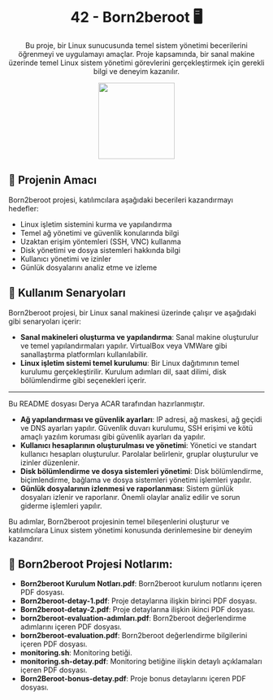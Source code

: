 <!-- Proje Başlığı -->
<h1 align="center">42 - Born2beroot 🖥️</h1>

<!-- Proje Açıklaması -->
<p align="center">
Bu proje, bir Linux sunucusunda temel sistem yönetimi becerilerini öğrenmeyi ve uygulamayı amaçlar. Proje kapsamında, bir sanal makine üzerinde temel Linux sistem yönetimi görevlerini gerçekleştirmek için gerekli bilgi ve deneyim kazanılır.
</p>

<!-- Proje Logosu veya Görseli -->
<p align="center">
  <a target="blank"><img src="https://i.hizliresim.com/cn47lop.png" height="150" width="150" /></a>
</p>

## 🎯 Projenin Amacı

Born2beroot projesi, katılımcılara aşağıdaki becerileri kazandırmayı hedefler:

- Linux işletim sistemini kurma ve yapılandırma
- Temel ağ yönetimi ve güvenlik konularında bilgi
- Uzaktan erişim yöntemleri (SSH, VNC) kullanma
- Disk yönetimi ve dosya sistemleri hakkında bilgi
- Kullanıcı yönetimi ve izinler
- Günlük dosyalarını analiz etme ve izleme

## 🔧 Kullanım Senaryoları

Born2beroot projesi, bir Linux sanal makinesi üzerinde çalışır ve aşağıdaki gibi senaryoları içerir:

- **Sanal makineleri oluşturma ve yapılandırma**: Sanal makine oluşturulur ve temel yapılandırmaları yapılır. VirtualBox veya VMWare gibi sanallaştırma platformları kullanılabilir.
- **Linux işletim sistemi temel kurulumu**: Bir Linux dağıtımının temel kurulumu gerçekleştirilir. Kurulum adımları dil, saat dilimi, disk bölümlendirme gibi seçenekleri içerir.

---

Bu README dosyası Derya ACAR tarafından hazırlanmıştır.
- **Ağ yapılandırması ve güvenlik ayarları**: IP adresi, ağ maskesi, ağ geçidi ve DNS ayarları yapılır. Güvenlik duvarı kurulumu, SSH erişimi ve kötü amaçlı yazılım koruması gibi güvenlik ayarları da yapılır.
- **Kullanıcı hesaplarının oluşturulması ve yönetimi**: Yönetici ve standart kullanıcı hesapları oluşturulur. Parolalar belirlenir, gruplar oluşturulur ve izinler düzenlenir.
- **Disk bölümlendirme ve dosya sistemleri yönetimi**: Disk bölümlendirme, biçimlendirme, bağlama ve dosya sistemleri yönetimi işlemleri yapılır.
- **Günlük dosyalarının izlenmesi ve raporlanması**: Sistem günlük dosyaları izlenir ve raporlanır. Önemli olaylar analiz edilir ve sorun giderme işlemleri yapılır.

Bu adımlar, Born2beroot projesinin temel bileşenlerini oluşturur ve katılımcılara Linux sistem yönetimi konusunda derinlemesine bir deneyim kazandırır.

## 📑 Born2beroot Projesi Notlarım:

- **Born2beroot Kurulum Notları.pdf**: Born2beroot kurulum notlarını içeren PDF dosyası.
- **Born2beroot-detay-1.pdf**: Proje detaylarına ilişkin birinci PDF dosyası.
- **Born2beroot-detay-2.pdf**: Proje detaylarına ilişkin ikinci PDF dosyası.
- **born2beroot-evaluation-adımları.pdf**: Born2beroot değerlendirme adımlarını içeren PDF dosyası.
- **born2beroot-evaluation.pdf**: Born2beroot değerlendirme bilgilerini içeren PDF dosyası.
- **monitoring.sh**: Monitoring betiği.
- **monitoring.sh-detay.pdf**: Monitoring betiğine ilişkin detaylı açıklamaları içeren PDF dosyası.
- **Born2Beroot-bonus-detay.pdf**: Proje bonus detaylarını içeren PDF dosyası.
